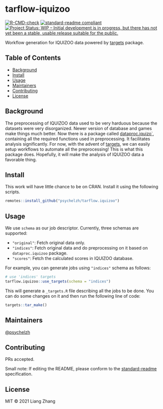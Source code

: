 # tarflow-iquizoo

<!-- badges: start -->
[![R-CMD-check](https://github.com/psychelzh/tarflow.iquizoo/workflows/R-CMD-check/badge.svg)](https://github.com/psychelzh/tarflow.iquizoo/actions)
[![standard-readme compliant](https://img.shields.io/badge/standard--readme-OK-green.svg?style=flat-square)](https://github.com/RichardLitt/standard-readme)
[![Project Status: WIP – Initial development is in progress, but there has not yet been a stable, usable release suitable for the public.](https://www.repostatus.org/badges/latest/wip.svg)](https://www.repostatus.org/#wip)
<!-- badges: end -->

Workflow generation for IQUIZOO data powered by [targets](https://github.com/wlandau/targets) package.

## Table of Contents

- [Background](#background)
- [Install](#install)
- [Usage](#usage)
- [Maintainers](#maintainers)
- [Contributing](#contributing)
- [License](#license)

## Background

The preprocessing of IQUIZOO data used to be very harduous because the datasets were very disorganized. Newer version of database and games make things much better. Now there is a package called [dataproc.iquizo`](https://github.com/psychelzh/dataproc.iquizoo), containing all the required functions used in preprocessing. It facilitates analysis significantly. For now, with the advent of [targets](https://github.com/wlandau/targets), we can easily setup workflows to automate all the preprocessing! This is what this package does. Hopefully, it will make the analysis of IQUIZOO data a favorable thing.

## Install

This work will have little chance to be on CRAN. Install it using the following scripts.

```r
remotes::install_github("psychelzh/tarflow.iquizoo")
```

## Usage

We use `schema` as our job descriptor. Currently, three schemas are supported:

- `"original"`: Fetch original data only.
- `"indices"`: Fetch original data and do preprocessing on it based on `dataproc.iquizoo` package.
- `"scores"`: Fetch the calculated scores in IQUIZOO database.

For example, you can generate jobs using `"indices"` schema as follows:

```r
# use 'indices' targets
tarflow.iquizoo::use_targets(schema = "indices")
```

This will generate a `_targets.R` file describing all the jobs to be done. You can do some changes on it and then run the following line of code:

```r
targets::tar_make()
```

## Maintainers

[@psychelzh](https://github.com/psychelzh)

## Contributing

PRs accepted.

Small note: If editing the README, please conform to the [standard-readme](https://github.com/RichardLitt/standard-readme) specification.

## License

MIT © 2021 Liang Zhang

